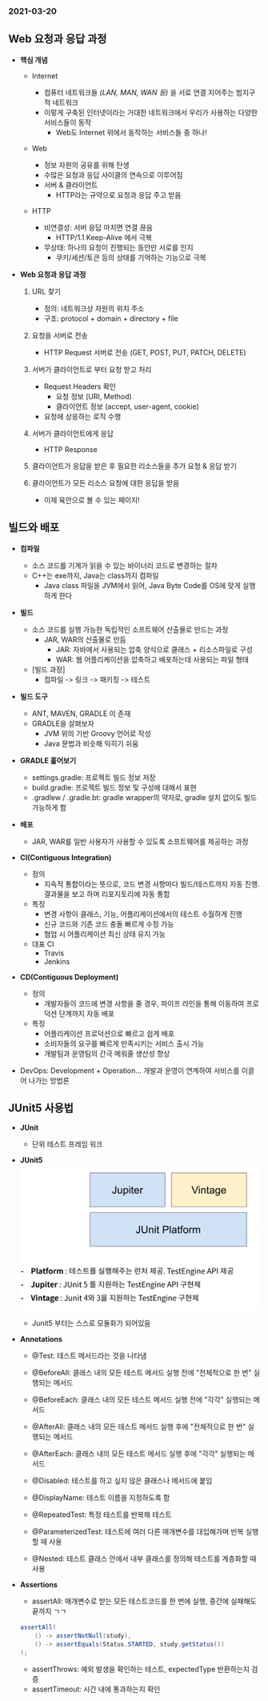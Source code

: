 ### 2021-03-20

## Web 요청과 응답 과정
- __핵심 개념__
    - Internet
        - 컴퓨터 네트워크들 *(LAN, MAN, WAN 등)* 을 서로 연결 지어주는 범지구적 네트워크
        - 이렇게 구축된 인터넷이라는 거대한 네트워크에서 우리가 사용하는 다양한 서비스들이 동작
            - Web도 Internet 위에서 동작하는 서비스들 중 하나!
    
    - Web
        - 정보 자원의 공유를 위해 탄생
        - 수많은 요청과 응답 사이클의 연속으로 이루어짐
        - 서버 & 클라이언트
            - HTTP라는 규약으로 요청과 응답 주고 받음
    
    - HTTP
        - 비연결성: 서버 응답 마치면 연결 끊음
            - HTTP/1.1 Keep-Alive 에서 극복
        - 무상태: 하나의 요청이 진행되는 동안만 서로를 인지
            - 쿠키/세션/토큰 등의 상태를 기억하는 기능으로 극복
            
- __Web 요청과 응답 과정__
    1. URL 찾기
        - 정의: 네트워크상 자원의 위치 주소
        - 구조: protocol + domain + directory + file
    
    2. 요청을 서버로 전송
        - HTTP Request 서버로 전송 (GET, POST, PUT, PATCH, DELETE)

    3. 서버가 클라이언트로 부터 요청 받고 처리
        - Request Headers 확인
            - 요청 정보 (URI, Method)
            - 클라이언트 정보 (accept, user-agent, cookie)
        - 요청에 상응하는 로직 수행

    4. 서버가 클라이언트에게 응답
        - HTTP Response

    5. 클라이언트가 응답을 받은 후 필요한 리소스들을 추가 요청 & 응답 받기
    
    6. 클라이언트가 모든 리소스 요청에 대한 응답을 받음
        - 이제 육안으로 볼 수 있는 페이지!

## 빌드와 배포
- __컴파일__
    - 소스 코드를 기계가 읽을 수 있는 바이너리 코드로 변경하는 절차
    - C++는 exe까지, Java는 class까지 컴파일
        - Java class 파일을 JVM에서 읽어, Java Byte Code를 OS에 맞게 실행하게 한다

- __빌드__
    - 소스 코드를 실행 가능한 독립적인 소프트웨어 산출물로 만드는 과정
        - JAR, WAR의 산출물로 만듬
            - JAR: 자바에서 사용되는 압축 양식으로 클래스 + 리소스파일로 구성
            - WAR: 웹 어플리케이션을 압축하고 배포하는데 사용되는 파일 형태
    - [빌드 과정] 
        - 컴파일 -> 링크 -> 패키징 -> 테스트

- __빌드 도구__
    - ANT, MAVEN, GRADLE 이 존재
    - GRADLE을 살펴보자
        - JVM 위의 기반 Groovy 언어로 작성
        - Java 문법과 비슷해 익히기 쉬움
        
- __GRADLE 훑어보기__
    - settings.gradle: 프로젝트 빌드 정보 저장
    - build.gradle: 프로젝트 빌드 정보 및 구성에 대해서 표현
    - .gradlew / .gradle.bt: gradle wrapper의 약자로, gradle 설치 없이도 빌드 가능하게 함

- __배포__
    - JAR, WAR를 일반 사용자가 사용할 수 있도록 소프트웨어를 제공하는 과정

- __CI(Contiguous Integration)__
    - 정의
        - 지속적 통합이라는 뜻으로, 코드 변경 사항마다 빌드/테스트까지 자동 진행. 결과물을 보고 하며 리포지토리에 자동 통합
    - 특징
        - 변경 사항이 클래스, 기능, 어플리케이션에서의 테스트 수월하게 진행
        - 신규 코드와 기존 코드 충돌 빠르게 수정 가능
        - 협업 시 어플리케이션 최신 상태 유지 가능
    - 대표 CI
        - Travis
        - Jenkins

- __CD(Contiguous Deployment)__
    - 정의
        - 개발자들이 코드에 변경 사항을 줄 경우, 파이프 라인을 통해 이동하여 프로덕션 단계까지 자동 배포
    - 특징
        - 어플리케이션 프로덕션으로 빠르고 쉽게 배포
        - 소비자들의 요구를 빠르게 만족시키는 서비스 출시 가능
        - 개발팀과 운영팀의 간극 메워줄 생산성 향상

- DevOps: Development + Operation... 개발과 운영이 연계하여 서비스를 이끌어 나가는 방법론

## JUnit5 사용법
- __JUnit__
    - 단위 테스트 프레임 워크

- __JUnit5__
    ![exception](../image/junit_2021_03_20.PNG)
    - Junit5 부터는 스스로 모듈화가 되어있음

- __Annotations__
    - @Test: 테스트 메서드라는 것을 나타냄
    
    - @BeforeAll: 클래스 내의 모든 테스트 메서드 실행 전에 "전체적으로 한 번" 실행되는 메서드
    - @BeforeEach: 클래스 내의 모든 테스트 메서드 실행 전에 "각각" 실행되는 메서드
    
    - @AfterAll: 클래스 내의 모든 테스트 메서드 실행 후에 "전체적으로 한 번" 실행되는 메서드
    - @AfterEach: 클래스 내의 모든 테스트 메서드 실행 후에 "각각" 실행되는 메서드
    
    - @Disabled: 테스트를 하고 싶지 않은 클래스나 메서드에 붙임
    
    - @DisplayName: 테스트 이름을 지정하도록 함

    - @RepeatedTest: 특정 테스트를 반복해 테스트
    
    - @ParameterizedTest: 테스트에 여러 다른 매개변수를 대입해가며 반복 실행할 때 사용
    
    - @Nested: 테스트 클래스 안에서 내부 클래스를 정의해 테스트를 계층화할 때 사용

- __Assertions__
    - assertAll: 매개변수로 받는 모든 테스트코드를 한 번에 실행, 중간에 실패해도 끝까지 ㄱㄱ
    ``` Java
    assertAll(
        () -> assertNotNull(study),
        () -> assertEquals(Status.STARTED, study.getStatus())
    );
    ```
    - assertThrows: 예외 발생을 확인하는 테스트, expectedType 반환하는지 검증
    - assertTimeout: 시간 내에 통과하는지 확인
    